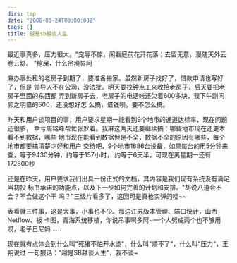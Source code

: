 ```yaml
---
dirs: tmp
date: "2006-03-24T00:00:00Z"
tags: []
title: 越是sb越谈人生
---
```


最近事真多，压力很大。"宠辱不惊，闲看庭前花开花落；去留无意，漫随天外云卷云舒。
"挖屎，什么吊境界阿

麻办事处租的老房子到期了，要准备搬家。虽然新房子找好了，借款申请也写好了，但是
领导人不在公司，没法批。明天要找钟点工来收拾老房子，后天要把老房子里面的东西都
弄到新房子去，老房子的电话帐还欠着600多块，我下午刚问郭之明借的500，还没想好怎
么搞，借钱呗。要不怎么搞。

昨天和用户谈项目的事，用户要求星期一能看到9个地市的通道达标率，现在问题还很多，
幸亏周铭峰帮忙张罗着。我麻这两天还要继续搞：哪些地市现在还更本看不到数据，哪些
地市现在能看到数据但是不全，数据不全的原因有哪些，每个地市都要搞清楚才好和用户
交待吧，9个地市1886台设备，如果每台的用5分钟来查，等于9430分钟，约等于157小时，
约等于6天半，可现在离星期一还有172800秒

还是在昨天，用户要求我们出具一份正式的文档，其内容是我们现有系统没有满足当初投
标书承诺的功能点，以及下一步如何完善的计划和安排。"胡说八道会不会？不会做这个干
吗？"三级片看多了，这回可是真枪实弹的喽~~

表看就三件事，这是大事，小事也不少。那边江苏版本管理、端口统计，山西Netflow、板
卡图，青海系统移植，你说吊事啊多阿~一个人劈成两个也不够用哎，老子日尼妈......

现在就有点体会到什么叫"死猪不怕开水烫"，什么叫"烦不了"，什么叫"压力"，王朔说过
一句狠话："越是SB越谈人生"，我不谈~

